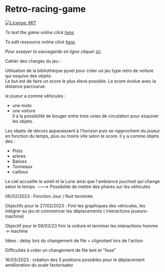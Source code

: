 # Retro-racing-game
[![License: MIT](https://img.shields.io/badge/License-MIT-yellow.svg)](LICENSE)

*To test the game online click [here](https://kitao.github.io/pyxel/wasm/launcher/?run=rattlessnake.retro-racing-game.game).*

*To edit ressource online click [here](https://kitao.github.io/pyxel/wasm/launcher/?edit=rattlessnake.retro-racing-game.graphics).*


*Pour essayer la sauvegarde en ligne cliquer [ici](https://kitao.github.io/pyxel/wasm/launcher/?run=rattlessnake.retro-racing-game.sauvegarde).*



Cahier des charges du jeu :

Utilisation de la bibliothèque pyxel pour créer un jeu type retro de voiture qui esquive des objets.<br>
Le but est de faire un score le plus élevé possible. Le score évolue avec la distance parcourue.

le joueur a comme véhicules :
  - une moto
  - une voiture <br>
Il a la possibilité de bouger entre trois voies de circulation pour esquiver les objets.

Les objets de décors apparaissent à l'horizon puis se rapprochent du joueur en fonction du temps, plus ou moins vite selon le score.
Il y a comme objets des :
  - Plots
  - arbres
  - Balises
  - Tonneaux
  - cailloux

Le ciel accueille le soleil et la Lune ainsi que l'ambiance jour/nuit qui change selon le temps.   ---> Possibilité de mettre des phares sur les véhicules

06/02/2023 : Fonction Jour / Nuit terminée

Objectifs pour le 27/02/2023 : Finir les graphiques des véhicules, les intégrer au jeu et commencer les déplacements ( interactions joueurs-machine)

Objectif pour le 09/03/23 finir la voiture et terminer les interactions homme -> machine


Idées : delay lors du changement de file + clignotant lors de l'action

Difficultés à créer un changement de file lent et "lisse"

16/03/2023 :   création des 5 positions possibles pour le déplacement
               amélioration du scale factorisator




 <!--projet : https://www.pyxelstudio.net/studio/h65auydj -->
 <!-- https://www.pyxelstudio.net/studio/sluj96ez -->    
 <!-- https://www.pyxelstudio.net/studio/n65wcdf2 -->
